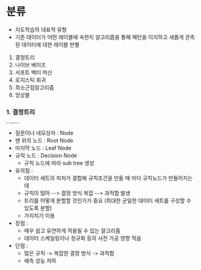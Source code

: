 # 분류

* 지도학습의 대표적 유형 
* 기존 데이터가 어떤 레이블에 속한지 알고리즘을 통해 패턴을 이지하고 새롭게 관측된 데이터에 대한 레이블 판별

1. 결정트리
2. 나이브 베이즈
3. 서포트 벡터 머신
4. 로지스틱 회귀
5. 최소근접알고리즘
6. 앙상블



### 1. 결정트리

<img src="https://scikit-learn.org/stable/_images/iris.png" alt="../_images/iris.png" style="zoom:25%;" />



* 질문이나 네모상자 : Node
* 맨 위의 노드 : Root Node
* 마지막 노드 : Leaf Node
* 규칙 노드 : Decision Node
  * 규칙 노드에 따라 sub tree 생성 
* 유의점 :
  * 데이터 세트의 피처가 결합해 규칙조건을 만들 때 마다 규칙노드가 만들어지는데
  * 규칙이 많아 --> 결정 방식 복잡 --> 과적합 발생 
  * 트리를 어떻게 분할할 것인가가 중요 (최대한 균일한 데이터 세트를 구성할 수 있도록 분할)
  * 가지치기 이용 
* 장점 : 
  * 매우 쉽고 유연하게 적용될 수 있는 알고리즘
  * 데이터 스케일링이나 정규화 등의 사전 가공 영향 적음
* 단점 :
  * 많은 규칙 -> 복잡한 결정 방식 -> 과적합
  * 예측 성능 저하 
